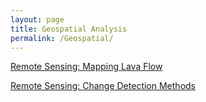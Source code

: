 ```yaml
---
layout: page
title: Geospatial Analysis
permalink: /Geospatial/
---
```


[Remote Sensing: Mapping Lava Flow](https://robertkozub.github.io/MappingLavaFlow.html)

[Remote Sensing: Change Detection Methods](https://robertkozub.github.io/ChangeDetectionforLavaFlow_Report_Kozub.html)
